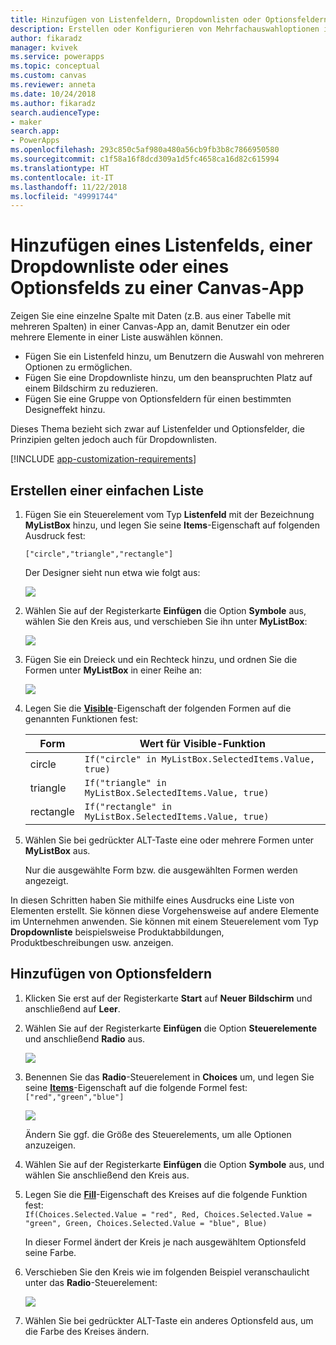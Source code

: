 ```yaml
---
title: Hinzufügen von Listenfeldern, Dropdownlisten oder Optionsfeldern zu einer Canvas-App | Microsoft-Dokumentation
description: Erstellen oder Konfigurieren von Mehrfachauswahloptionen in einer Canvas-App in PowerApps
author: fikaradz
manager: kvivek
ms.service: powerapps
ms.topic: conceptual
ms.custom: canvas
ms.reviewer: anneta
ms.date: 10/24/2018
ms.author: fikaradz
search.audienceType:
- maker
search.app:
- PowerApps
ms.openlocfilehash: 293c850c5af980a480a56cb9fb3b8c7866950580
ms.sourcegitcommit: c1f58a16f8dcd309a1d5fc4658ca16d82c615994
ms.translationtype: HT
ms.contentlocale: it-IT
ms.lasthandoff: 11/22/2018
ms.locfileid: "49991744"
---
```

# <a name="add-a-list-box-a-drop-down-list-or-radio-buttons-to-a-canvas-app"></a>Hinzufügen eines Listenfelds, einer Dropdownliste oder eines Optionsfelds zu einer Canvas-App

Zeigen Sie eine einzelne Spalte mit Daten (z.B. aus einer Tabelle mit mehreren Spalten) in einer Canvas-App an, damit Benutzer ein oder mehrere Elemente in einer Liste auswählen können.

- Fügen Sie ein Listenfeld hinzu, um Benutzern die Auswahl von mehreren Optionen zu ermöglichen.
- Fügen Sie eine Dropdownliste hinzu, um den beanspruchten Platz auf einem Bildschirm zu reduzieren.
- Fügen Sie eine Gruppe von Optionsfeldern für einen bestimmten Designeffekt hinzu.

Dieses Thema bezieht sich zwar auf Listenfelder und Optionsfelder, die Prinzipien gelten jedoch auch für Dropdownlisten.

[!INCLUDE [app-customization-requirements](../../includes/app-customization-requirements.md)]

## <a name="create-a-simple-list"></a>Erstellen einer einfachen Liste

1. Fügen Sie ein Steuerelement vom Typ **Listenfeld** mit der Bezeichnung **MyListBox** hinzu, und legen Sie seine **Items**-Eigenschaft auf folgenden Ausdruck fest:

    ```["circle","triangle","rectangle"]```  <br/>

    Der Designer sieht nun etwa wie folgt aus:

    ![][4]

4. Wählen Sie auf der Registerkarte **Einfügen** die Option **Symbole** aus, wählen Sie den Kreis aus, und verschieben Sie ihn unter **MyListBox**:

    ![][5]  

5. Fügen Sie ein Dreieck und ein Rechteck hinzu, und ordnen Sie die Formen unter **MyListBox** in einer Reihe an:

    ![][6]  

6. Legen Sie die **[Visible](controls/properties-core.md)**-Eigenschaft der folgenden Formen auf die genannten Funktionen fest:  

   | Form | Wert für Visible-Funktion |
   | --- | --- |
   | circle |```If("circle" in MyListBox.SelectedItems.Value, true)``` |
   | triangle |```If("triangle" in MyListBox.SelectedItems.Value, true)``` |
   | rectangle |```If("rectangle" in MyListBox.SelectedItems.Value, true)``` |

7. Wählen Sie bei gedrückter ALT-Taste eine oder mehrere Formen unter **MyListBox** aus.

    Nur die ausgewählte Form bzw. die ausgewählten Formen werden angezeigt.

In diesen Schritten haben Sie mithilfe eines Ausdrucks eine Liste von Elementen erstellt. Sie können diese Vorgehensweise auf andere Elemente im Unternehmen anwenden. Sie können mit einem Steuerelement vom Typ **Dropdownliste** beispielsweise Produktabbildungen, Produktbeschreibungen usw. anzeigen.

## <a name="add-radio-buttons"></a>Hinzufügen von Optionsfeldern
1. Klicken Sie erst auf der Registerkarte **Start** auf **Neuer Bildschirm** und anschließend auf **Leer**.

2. Wählen Sie auf der Registerkarte **Einfügen** die Option **Steuerelemente** und anschließend **Radio** aus.

    ![][10]  

3. Benennen Sie das **Radio**-Steuerelement in **Choices** um, und legen Sie seine **[Items](controls/properties-core.md)**-Eigenschaft auf die folgende Formel fest:  
   ```["red","green","blue"]```  <br/>

    ![][12]  

    Ändern Sie ggf. die Größe des Steuerelements, um alle Optionen anzuzeigen.

4. Wählen Sie auf der Registerkarte **Einfügen** die Option **Symbole** aus, und wählen Sie anschließend den Kreis aus.

5. Legen Sie die **[Fill](controls/properties-color-border.md)**-Eigenschaft des Kreises auf die folgende Funktion fest:  
   ```If(Choices.Selected.Value = "red", Red, Choices.Selected.Value = "green", Green, Choices.Selected.Value = "blue", Blue)```  

    In dieser Formel ändert der Kreis je nach ausgewähltem Optionsfeld seine Farbe.

6. Verschieben Sie den Kreis wie im folgenden Beispiel veranschaulicht unter das **Radio**-Steuerelement:

    ![][14]  

7. Wählen Sie bei gedrückter ALT-Taste ein anderes Optionsfeld aus, um die Farbe des Kreises ändern.

[1]: ./media/add-list-box-drop-down-list-radio-button/preview.png
[2]: ./media/add-list-box-drop-down-list-radio-button/listbox.png
[3]: ./media/add-list-box-drop-down-list-radio-button/renamelistbox.png
[4]: ./media/add-list-box-drop-down-list-radio-button/itemslistbox.png
[5]: ./media/add-list-box-drop-down-list-radio-button/circle.png
[6]: ./media/add-list-box-drop-down-list-radio-button/allshapes.png
[10]: ./media/add-list-box-drop-down-list-radio-button/radiobutton.png
[12]: ./media/add-list-box-drop-down-list-radio-button/itemsradio.png
[14]: ./media/add-list-box-drop-down-list-radio-button/radiocircle.png
[15]: ./media/add-list-box-drop-down-list-radio-button/dropdown.png
